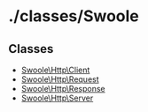 # ./classes/Swoole

## Classes
* [Swoole\Http\Client](Http/Client.md)
* [Swoole\Http\Request](Http/Request.md)
* [Swoole\Http\Response](Http/Response.md)
* [Swoole\Http\Server](Http/Server.md)

